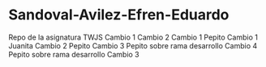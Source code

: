 # Sandoval-Avilez-Efren-Eduardo
Repo de la asignatura TWJS
Cambio 1
Cambio 2
Cambio 1 Pepito
Cambio 1 Juanita
Cambio 2 Pepito
Cambio 3 Pepito sobre rama desarrollo
Cambio 4 Pepito sobre rama desarrollo
Cambio 3